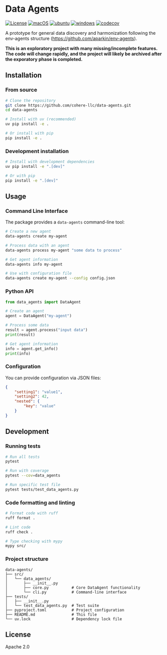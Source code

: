 # Data Agents
[![License](https://img.shields.io/github/license/cohere-llc/data-agents.svg)](https://github.com/cohere-llc/data-agents/blob/main/LICENSE)
[![macOS](https://github.com/cohere-llc/data-agents/actions/workflows/mac.yml/badge.svg)](https://github.com/cohere-llc/data-agents/actions/workflows/mac.yml)
[![ubuntu](https://github.com/cohere-llc/data-agents/actions/workflows/ubuntu.yml/badge.svg)](https://github.com/cohere-llc/data-agents/actions/workflows/ubuntu.yml)
[![windows](https://github.com/cohere-llc/data-agents/actions/workflows/windows.yml/badge.svg)](https://github.com/cohere-llc/data-agents/actions/workflows/windows.yml)
[![codecov](https://codecov.io/gh/cohere-llc/data-agents/branch/main/graph/badge.svg)](https://codecov.io/gh/cohere-llc/data-agents)

A prototype for general data discovery and harmonization following the env-agents structure (https://github.com/aparkin/env-agents).

__This is an exploratory project with many missing/incomplete features.
The code will change rapidly, and the project will likely be archived after the exporatory phase is completed.__

## Installation

### From source

```bash
# Clone the repository
git clone https://github.com/cohere-llc/data-agents.git
cd data-agents

# Install with uv (recommended)
uv pip install -e .

# Or install with pip
pip install -e .
```

### Development installation

```bash
# Install with development dependencies
uv pip install -e ".[dev]"

# Or with pip
pip install -e ".[dev]"
```

## Usage

### Command Line Interface

The package provides a `data-agents` command-line tool:

```bash
# Create a new agent
data-agents create my-agent

# Process data with an agent
data-agents process my-agent "some data to process"

# Get agent information
data-agents info my-agent

# Use with configuration file
data-agents create my-agent --config config.json
```

### Python API

```python
from data_agents import DataAgent

# Create an agent
agent = DataAgent("my-agent")

# Process some data
result = agent.process("input data")
print(result)

# Get agent information
info = agent.get_info()
print(info)
```

### Configuration

You can provide configuration via JSON files:

```json
{
    "setting1": "value1",
    "setting2": 42,
    "nested": {
        "key": "value"
    }
}
```

## Development

### Running tests

```bash
# Run all tests
pytest

# Run with coverage
pytest --cov=data_agents

# Run specific test file
pytest tests/test_data_agents.py
```

### Code formatting and linting

```bash
# Format code with ruff
ruff format .

# Lint code
ruff check .

# Type checking with mypy
mypy src/
```

### Project structure

```
data-agents/
├── src/
│   └── data_agents/
│       ├── __init__.py
│       ├── core.py          # Core DataAgent functionality
│       └── cli.py           # Command-line interface
├── tests/
│   ├── __init__.py
│   └── test_data_agents.py  # Test suite
├── pyproject.toml           # Project configuration
├── README.md                # This file
└── uv.lock                  # Dependency lock file
```

## License

Apache 2.0
